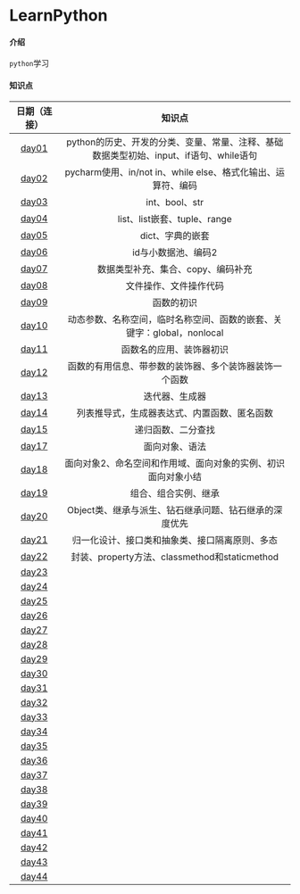 # LearnPython

#### 介绍
`python`学习


#### 知识点


| 日期（连接） | 知识点 |   
| :---: | :---: | 
| [day01](https://gitee.com/Codeofly/LearnPython/tree/master/day01)| python的历史、开发的分类、变量、常量、注释、基础数据类型初始、input、if语句、while语句 |
| [day02](https://gitee.com/Codeofly/LearnPython/tree/master/day02)| pycharm使用、in/not in、while else、格式化输出、运算符、编码 |
| [day03](https://gitee.com/Codeofly/LearnPython/tree/master/day03)| int、bool、str |
| [day04](https://gitee.com/Codeofly/LearnPython/tree/master/day04)| list、list嵌套、tuple、range |
| [day05](https://gitee.com/Codeofly/LearnPython/tree/master/day05)| dict、字典的嵌套 |
| [day06](https://gitee.com/Codeofly/LearnPython/tree/master/day06)| id与小数据池、编码2 |
| [day07](https://gitee.com/Codeofly/LearnPython/tree/master/day07)| 数据类型补充、集合、copy、编码补充 |
| [day08](https://gitee.com/Codeofly/LearnPython/tree/master/day08)| 文件操作、文件操作代码 |
| [day09](https://gitee.com/Codeofly/LearnPython/tree/master/day09)| 函数的初识 |
| [day10](https://gitee.com/Codeofly/LearnPython/tree/master/day10)| 动态参数、名称空间，临时名称空间、函数的嵌套、关键字：global，nonlocal |
| [day11](https://gitee.com/Codeofly/LearnPython/tree/master/day11)| 函数名的应用、装饰器初识 |
| [day12](https://gitee.com/Codeofly/LearnPython/tree/master/day12)| 函数的有用信息、带参数的装饰器、多个装饰器装饰一个函数 |
| [day13](https://gitee.com/Codeofly/LearnPython/tree/master/day13)| 迭代器、生成器 |
| [day14](https://gitee.com/Codeofly/LearnPython/tree/master/day14)| 列表推导式，生成器表达式、内置函数、匿名函数 |
| [day15](https://gitee.com/Codeofly/LearnPython/tree/master/day15)| 递归函数、二分查找 |
| [day17](https://gitee.com/Codeofly/LearnPython/tree/master/day17)| 面向对象、语法 |
| [day18](https://gitee.com/Codeofly/LearnPython/tree/master/day18)| 面向对象2、命名空间和作用域、面向对象的实例、初识面向对象小结 |
| [day19](https://gitee.com/Codeofly/LearnPython/tree/master/day19)| 组合、组合实例、继承 |
| [day20](https://gitee.com/Codeofly/LearnPython/tree/master/day20)| Object类、继承与派生、钻石继承问题、钻石继承的深度优先 |
| [day21](https://gitee.com/Codeofly/LearnPython/tree/master/day21)| 归一化设计、接口类和抽象类、接口隔离原则、多态 |
| [day22](https://gitee.com/Codeofly/LearnPython/tree/master/day22)| 封装、property方法、classmethod和staticmethod |
| [day23](https://gitee.com/Codeofly/LearnPython/tree/master/day23)|  |
| [day24](https://gitee.com/Codeofly/LearnPython/tree/master/day24)|  |
| [day25](https://gitee.com/Codeofly/LearnPython/tree/master/day25)|  |
| [day26](https://gitee.com/Codeofly/LearnPython/tree/master/day26)|  |
| [day27](https://gitee.com/Codeofly/LearnPython/tree/master/day27)|  |
| [day28](https://gitee.com/Codeofly/LearnPython/tree/master/day28)|  |
| [day29](https://gitee.com/Codeofly/LearnPython/tree/master/day29)|  |
| [day30](https://gitee.com/Codeofly/LearnPython/tree/master/day30)|  |
| [day31](https://gitee.com/Codeofly/LearnPython/tree/master/day31)|  |
| [day32](https://gitee.com/Codeofly/LearnPython/tree/master/day32)|  |
| [day33](https://gitee.com/Codeofly/LearnPython/tree/master/day33)|  |
| [day34](https://gitee.com/Codeofly/LearnPython/tree/master/day34)|  |
| [day35](https://gitee.com/Codeofly/LearnPython/tree/master/day35)|  |
| [day36](https://gitee.com/Codeofly/LearnPython/tree/master/day36)|  |
| [day37](https://gitee.com/Codeofly/LearnPython/tree/master/day37)|  |
| [day38](https://gitee.com/Codeofly/LearnPython/tree/master/day38)|  |
| [day39](https://gitee.com/Codeofly/LearnPython/tree/master/day39)|  |
| [day40](https://gitee.com/Codeofly/LearnPython/tree/master/day40)|  |
| [day41](https://gitee.com/Codeofly/LearnPython/tree/master/day41)|  |
| [day42](https://gitee.com/Codeofly/LearnPython/tree/master/day42)|  |
| [day43](https://gitee.com/Codeofly/LearnPython/tree/master/day43)|  |
| [day44](https://gitee.com/Codeofly/LearnPython/tree/master/day44)|  |
